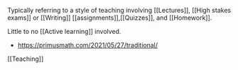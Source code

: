 Typically referring to a style of teaching involving
[[Lectures]], [[High stakes exams]] or [[Writing]]
[[assignments]],[[Quizzes]], and
[[Homework]].

Little to no [[Active learning]] involved.

  - https://primusmath.com/2021/05/27/traditional/

[[Teaching]]